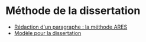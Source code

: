 # Méthode de la dissertation

- [Rédaction d'un paragraphe : la méthode ARES](https://nuage03.apps.education.fr/index.php/s/YTQGSpBr7tGyYpj)
- [Modèle pour la dissertation](https://nuage03.apps.education.fr/index.php/s/XLE9isFejW7pCYo)